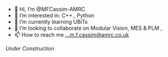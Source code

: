 - 👋 Hi, I’m @MFCassim-AMRC
- 👀 I’m interested in: C++., Python
- 🌱 I’m currently learning UBiTs
- 💞️ I’m looking to collaborate on Modular Vision, MES & PLM , 
- 📫 How to reach me ...m.f.cassim@amrc.co.uk

*Under Construction*

<!---
MFCassim-AMRC/MFCassim-AMRC is a ✨ special ✨ repository because its `README.md` (this file) appears on your GitHub profile.
You can click the Preview link to take a look at your changes.
--->
